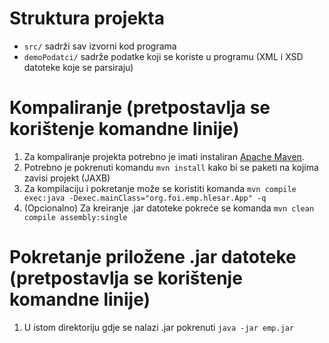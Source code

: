 # Struktura projekta
- `src/` sadrži sav izvorni kod programa
- `demoPodatci/` sadrže podatke koji se koriste u programu (XML i XSD datoteke koje se parsiraju)

# Kompaliranje (pretpostavlja se korištenje komandne linije)
1. Za kompaliranje projekta potrebno je imati instaliran [Apache Maven](https://maven.apache.org/).
2. Potrebno je pokrenuti komandu `mvn install` kako bi se paketi na kojima zavisi projekt (JAXB)
3. Za kompilaciju i pokretanje može se koristiti komanda `mvn compile exec:java -Dexec.mainClass="org.foi.emp.hlesar.App" -q`
4. (Opcionalno) Za kreiranje .jar datoteke pokreće se komanda `mvn clean compile assembly:single`

# Pokretanje priložene .jar datoteke (pretpostavlja se korištenje komandne linije)
1. U istom direktoriju gdje se nalazi .jar pokrenuti `java -jar emp.jar`
